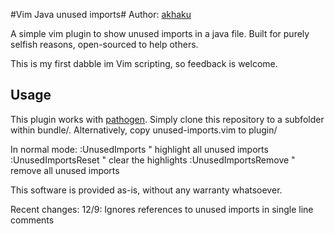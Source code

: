 #Vim Java unused imports#
Author: [akhaku](http://akhaku.com)

A simple vim plugin to show unused imports in a java file. Built for purely
selfish reasons, open-sourced to help others.

This is my first dabble im Vim scripting, so feedback is welcome.

## Usage ##
This plugin works with [pathogen](https://github.com/tpope/vim-pathogen). Simply
clone this repository to a subfolder within bundle/. Alternatively, copy 
unused-imports.vim to plugin/

In normal mode:
:UnusedImports " highlight all unused imports
:UnusedImportsReset " clear the highlights
:UnusedImportsRemove " remove all unused imports

This software is provided as-is, without any warranty whatsoever.

Recent changes:
12/9: Ignores references to unused imports in single line comments
